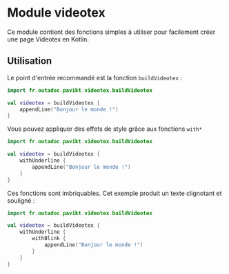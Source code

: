 # Module videotex

Ce module contient des fonctions simples à utiliser pour facilement
créer une page Videotex en Kotlin.

## Utilisation

Le point d'entrée recommandé est la fonction `buildVideotex` :

```kotlin
import fr.outadoc.pavikt.videotex.buildVideotex

val videotex = buildVideotex {
    appendLine("Bonjour le monde !")
}
```

Vous pouvez appliquer des effets de style grâce aux fonctions `with*`

```kotlin
import fr.outadoc.pavikt.videotex.buildVideotex

val videotex = buildVideotex {
    withUnderline {
        appendLine("Bonjour le monde !")
    }
}
```

Ces fonctions sont imbriquables. Cet exemple produit un texte clignotant et souligné :

```kotlin
import fr.outadoc.pavikt.videotex.buildVideotex

val videotex = buildVideotex {
    withUnderline {
        withBlink {
            appendLine("Bonjour le monde !")
        }
    }
}
```
